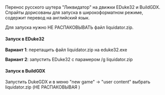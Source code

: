 Перенос русского шутера "Ликвидатор" на движки EDuke32 и BuildGDX. Спрайты дорисованы для запуска в широкоформатном режиме, содержит перевод на английский язык.

Для запуска нужно НЕ РАСПАКОВЫВАТЬ файл liquidator.zip.

#### Запуск в EDuke32

**Вариант 1**: перетащить файл liquidator.zip на eduke32.exe

**Вариант 2**: запустить EDuke32 с парамером /g liquidator.zip

#### Запуск в BuildGDX

Запустить DukeGDX и в меню "new game" -> "user content" выбрать liquidator.zip (НЕ РАСПАКОВЫВАЯ )